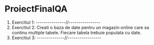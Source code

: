 # ProiectFinalQA

1. Exercitiul 1: ---------------//----------------
2. Exercitiul 2: Creati o baza de date pentru un magazin online care sa continu multiple tabele. Fiecare tabela trebuie populata cu date. 
3. Exercitiul 3: --------------//-----------------
